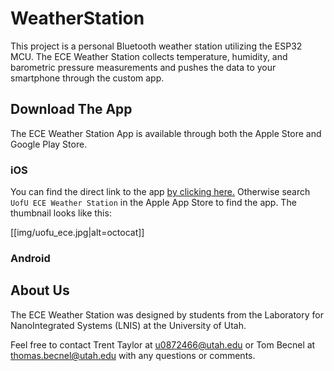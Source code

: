 # WeatherStation
This project is a personal Bluetooth weather station utilizing the ESP32 MCU. The ECE Weather Station collects temperature, humidity, and barometric pressure measurements and pushes the data to your smartphone through the custom app. 

## Download The App
The ECE Weather Station App is available through both the Apple Store and Google Play Store. 

### iOS
You can find the direct link to the app [by clicking here.](https://itunes.apple.com/us/app/uofu-ece-weather-station/id1400585038?mt=8) Otherwise search `UofU ECE Weather Station` in the Apple App Store to find the app. The thumbnail looks like this:

[[img/uofu_ece.jpg|alt=octocat]]


### Android


## About Us
The ECE Weather Station was designed by students from the Laboratory for NanoIntegrated Systems (LNIS) at the University of Utah. 

Feel free to contact Trent Taylor at u0872466@utah.edu or Tom Becnel at thomas.becnel@utah.edu with any questions or comments. 
